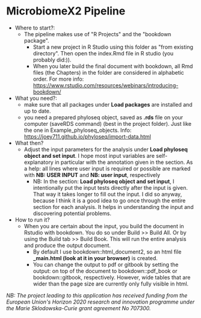 # MicrobiomeX2 Pipeline 

- Where to start?: 
    - The pipeline makes use of "R Projects" and the "bookdown package". 
        - Start a new project in R Studio using this folder as "from existing directory". Then open the index.Rmd file in R studio (you probably did:)).
        - When you later build the final document with bookdown, all Rmd files (the Chapters) in the folder are considered in alphabetic order. For more info: <https://www.rstudio.com/resources/webinars/introducing-bookdown/>
- What you need?:
    - make sure that all packages under **Load packages** are installed and up to date.
    - you need a prepared phyloseq object, saved as **.rds** file on your computer (saveRDS command) (best in the project folder). Just like the one in Example_phyloseq_objects. Info: <https://joey711.github.io/phyloseq/import-data.html>
- What then?
    - Adjust the input parameters for the analysis under **Load phyloseq object and set input**. I hope most input variables are self-explanatory in particular with the annotation given in the section. As a help: all lines where user input is required or possible are marked with **NB: USER INPUT** and **NB: user input**, respectively
       - NB: In the section: **Load phyloseq object and set input**, I intentionally put the input tests directly after the input is given. That way it takes longer to fill out the input. I did so anyway, because I think it is a good idea to go once through the entire section for each analysis. It helps in understanding the input and discovering potential problems.
- How to run it?
    - When you are certain about the input, you build the document in Rstudio with bookdown. You do so under Build >> Build All. Or by using the Build tab >> Build Book. This will run the entire analysis and produce the output document.
        - By default I use bookdown::html_document2, so an html file **_main.html (look at it in your browser)** is created.
        - You can change the output to pdf or gitbook by setting the output: on top of the document to bookdown::pdf_book or bookdown::gitbook, respectively. However, wide tables that are wider than the page size are currently only fully visible in html.


*NB: The project leading to this application has received funding from the European Union's Horizon 2020 research and innovation programme under the Marie Sklodowska-Curie grant agreement No 707300.* 

   